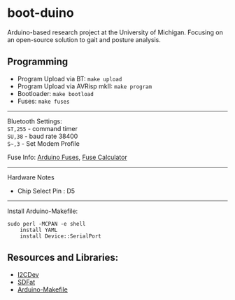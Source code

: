 boot-duino
==========

Arduino-based research project at the University of Michigan. Focusing on an open-source solution to gait and posture analysis.

## Programming

- Program Upload via BT: `make upload`
- Program Upload via AVRisp mkII: `make program`
- Bootloader: `make bootload`
- Fuses: `make fuses`

----

Bluetooth Settings:  
`ST,255` 	- command timer  
`SU,38` 	- baud rate 38400  
`S~,3` 		- Set Modem Profile   

Fuse Info: [Arduino Fuses](http://www.codingwithcody.com/2011/04/arduino-default-fuse-settings/), [Fuse Calculator](http://www.engbedded.com/fusecalc/)


----

Hardware Notes

- Chip Select Pin : D5

----


Install Arduino-Makefile:  

```
sudo perl -MCPAN -e shell
	install YAML
	install Device::SerialPort
```


## Resources and Libraries:
 
- [I2CDev](https://github.com/jrowberg/i2cdevlib)
- [SDFat](http://code.google.com/p/sdfatlib/downloads/list)
- [Arduino-Makefile](https://github.com/mjoldfield/Arduino-Makefile)
